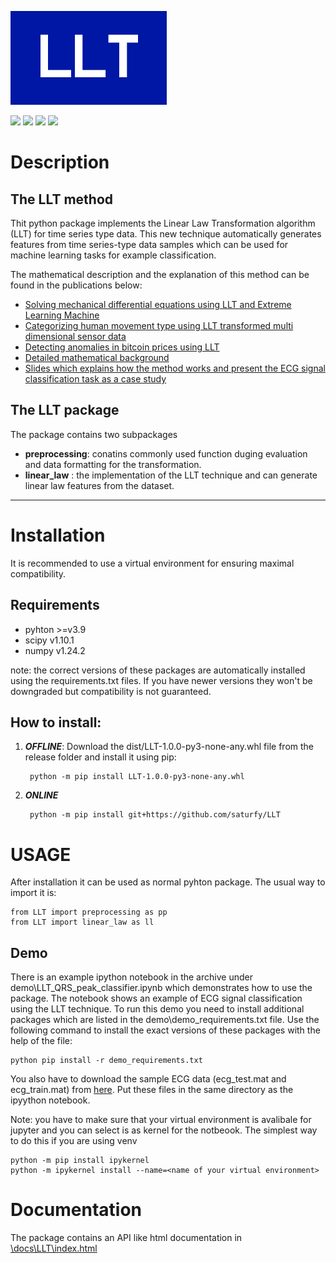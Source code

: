 ![](https://raw.githubusercontent.com/saturfy/LLT/main/LLT.png)

![](https://img.shields.io/badge/LLT-v1.0.0-brightgreen)
![](https://img.shields.io/badge/python->=3.9-brightgreen)
![](https://img.shields.io/badge/scipy-1.10.1-orange)
![](https://img.shields.io/badge/numpy-1.24.2-orange)

# Description
## The LLT method
Thit python package implements the Linear Law Transformation algorithm (LLT) for time series type data. This new technique automatically generates features from time series-type data samples which can be used for machine learning tasks for example classification. 

The mathematical description and the explanation of this method can be found in the publications below:

- [Solving mechanical differential equations using LLT and Extreme Learning Machine](https://iopscience.iop.org/article/10.1088/1367-2630/ac7c2d)
- [Categorizing human movement type using LLT transformed multi dimensional sensor data](https://www.nature.com/articles/s41598-022-22829-2)
- [Detecting anomalies in bitcoin prices using LLT](https://arxiv.org/abs/2201.09790)
- [Detailed mathematical background](https://arxiv.org/abs/2104.10970)
- [Slides which explains how the method works and present the ECG signal classification task as a case study](https://github.com/saturfy/LLT/blob/main/docs/Peter_Posfay_ECG_linear_law_1_0.pdf)

## The LLT package
The package contains two subpackages
- __preprocessing__: conatins commonly used function duging evaluation and data formatting for the transformation.
- __linear_law__ : the implementation of the LLT technique and can generate linear law features from the dataset.

----

# Installation
It is recommended to use a virtual environment for ensuring maximal compatibility.

## Requirements
- pyhton  >=v3.9
- scipy v1.10.1
- numpy v1.24.2

note: the correct versions of these packages are automatically installed using the requirements.txt files. If you have newer versions they won't be downgraded but compatibility is not guaranteed. 

## How to install:

1. ___OFFLINE___: Download the dist/LLT-1.0.0-py3-none-any.whl file from the release folder and install it using pip:

        python -m pip install LLT-1.0.0-py3-none-any.whl
        
2. ___ONLINE___
        
        python -m pip install git+https://github.com/saturfy/LLT
        
# USAGE
After installation it can be used as normal pyhton package. The usual way to import it is:
    
    from LLT import preprocessing as pp
    from LLT import linear_law as ll
    
## Demo
There is an example ipython notebook in the archive under demo\LLT_QRS_peak_classifier.ipynb which demonstrates how to use the package. The notebook shows an example of ECG signal classification using the LLT technique. To run this demo you need to install additional packages which are listed in the demo\demo_requirements.txt file. Use the following command to install the exact versions of these packages with the help of the file: 

    python pip install -r demo_requirements.txt
    
You also have to download the sample ECG data (ecg_test.mat and ecg_train.mat) from [here](https://git.silicon-austria.com/pub/sparseestimation/vpnet/-/tree/master/data). Put these files in the same directory as the ipyython notebook. 

Note: you have to make sure that your virtual environment is avalibale for jupyter and you can select is as kernel for the notbeook. The simplest way to do this if you are using venv
    
    python -m pip install ipykernel
    python -m ipykernel install --name=<name of your virtual environment>
    
# Documentation
The package contains an API like html documentation in [\docs\LLT\index.html]([https://github.com/saturfy/LLT/blob/main/docs/LLT/index.html](https://rawcdn.githack.com/saturfy/LLT/3900885c310b19bc94333fd5079a3587e84cad8f/docs/LLT/index.html))
